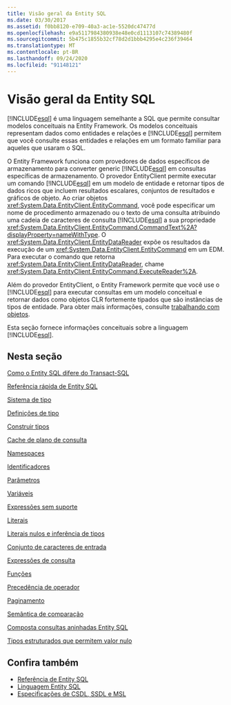 ```yaml
---
title: Visão geral da Entity SQL
ms.date: 03/30/2017
ms.assetid: f0bb8120-e709-40a3-ac1e-5520dc47477d
ms.openlocfilehash: e9a5117984380938e48e0cd1113107c74389480f
ms.sourcegitcommit: 5b475c1855b32cf78d2d1bbb4295e4c236f39464
ms.translationtype: MT
ms.contentlocale: pt-BR
ms.lasthandoff: 09/24/2020
ms.locfileid: "91148121"
---
```

# <a name="entity-sql-overview"></a>Visão geral da Entity SQL

[!INCLUDE[esql](../../../../../../includes/esql-md.md)] é uma linguagem semelhante a SQL que permite consultar modelos conceituais na Entity Framework. Os modelos conceituais representam dados como entidades e relações e [!INCLUDE[esql](../../../../../../includes/esql-md.md)] permitem que você consulte essas entidades e relações em um formato familiar para aqueles que usaram o SQL.  

 O Entity Framework funciona com provedores de dados específicos de armazenamento para converter generic [!INCLUDE[esql](../../../../../../includes/esql-md.md)] em consultas específicas de armazenamento. O provedor EntityClient permite executar um comando [!INCLUDE[esql](../../../../../../includes/esql-md.md)] em um modelo de entidade e retornar tipos de dados ricos que incluem resultados escalares, conjuntos de resultados e gráficos de objeto. Ao criar objetos <xref:System.Data.EntityClient.EntityCommand>, você pode especificar um nome de procedimento armazenado ou o texto de uma consulta atribuindo uma cadeia de caracteres de consulta [!INCLUDE[esql](../../../../../../includes/esql-md.md)] a sua propriedade <xref:System.Data.EntityClient.EntityCommand.CommandText%2A?displayProperty=nameWithType>. O <xref:System.Data.EntityClient.EntityDataReader> expõe os resultados da execução de um <xref:System.Data.EntityClient.EntityCommand> em um EDM. Para executar o comando que retorna <xref:System.Data.EntityClient.EntityDataReader>, chame <xref:System.Data.EntityClient.EntityCommand.ExecuteReader%2A>.  
  
 Além do provedor EntityClient, o Entity Framework permite que você use o [!INCLUDE[esql](../../../../../../includes/esql-md.md)] para executar consultas em um modelo conceitual e retornar dados como objetos CLR fortemente tipados que são instâncias de tipos de entidade. Para obter mais informações, consulte [trabalhando com objetos](../working-with-objects.md).  
  
 Esta seção fornece informações conceituais sobre a linguagem [!INCLUDE[esql](../../../../../../includes/esql-md.md)].  
  
## <a name="in-this-section"></a>Nesta seção  

 [Como o Entity SQL difere do Transact-SQL](how-entity-sql-differs-from-transact-sql.md)  
  
 [Referência rápida de Entity SQL](entity-sql-quick-reference.md)  
  
 [Sistema de tipo](type-system-entity-sql.md)  
  
 [Definições de tipo](type-definitions-entity-sql.md)  
  
 [Construir tipos](constructing-types-entity-sql.md)  
  
 [Cache de plano de consulta](query-plan-caching-entity-sql.md)  
  
 [Namespaces](namespaces-entity-sql.md)  
  
 [Identificadores](identifiers-entity-sql.md)  
  
 [Parâmetros](parameters-entity-sql.md)  
  
 [Variáveis](variables-entity-sql.md)  
  
 [Expressões sem suporte](unsupported-expressions-entity-sql.md)  
  
 [Literais](literals-entity-sql.md)  
  
 [Literais nulos e inferência de tipos](null-literals-and-type-inference-entity-sql.md)  
  
 [Conjunto de caracteres de entrada](input-character-set-entity-sql.md)  
  
 [Expressões de consulta](query-expressions-entity-sql.md)  
  
 [Funções](functions-entity-sql.md)  
  
 [Precedência de operador](operator-precedence-entity-sql.md)  
  
 [Paginamento](paging-entity-sql.md)  
  
 [Semântica de comparação](comparison-semantics-entity-sql.md)  
  
 [Composta consultas aninhadas Entity SQL](composing-nested-entity-sql-queries.md)  
  
 [Tipos estruturados que permitem valor nulo](nullable-structured-types-entity-sql.md)  
  
## <a name="see-also"></a>Confira também

- [Referência de Entity SQL](entity-sql-reference.md)
- [Linguagem Entity SQL](entity-sql-language.md)
- [Especificações de CSDL, SSDL e MSL](/ef/ef6/modeling/designer/advanced/edmx/csdl-spec)
